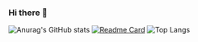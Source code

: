 ### Hi there 👋

<!--
**habtor/habtor** is a ✨ _special_ ✨ repository because its `README.md` (this file) appears on your GitHub profile.

Here are some ideas to get you started:

- 🔭 I’m currently working on ...
- 🌱 I’m currently learning ...
- 👯 I’m looking to collaborate on ...
- 🤔 I’m looking for help with ...
- 💬 Ask me about ...
- 📫 How to reach me: ...
- 😄 Pronouns: ...
- ⚡ Fun fact: ...
-->
![Anurag's GitHub stats](https://github-readme-stats.vercel.app/api?username=habtor&show_icons=true&theme=radical&rank_icon=github&&&hide=stars,issues)
[![Readme Card](https://github-readme-stats.vercel.app/api/pin/?username=habtor&repo=Weather)](https://github.com/anuraghazra/github-readme-stats)
![Top Langs](https://github-readme-stats.vercel.app/api/top-langs/?username=habtor&size_weight=0.5&count_weight=0.5)

